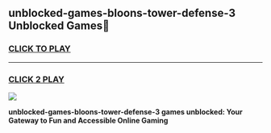 
## unblocked-games-bloons-tower-defense-3 Unblocked Games👋
<h3>
<a href="https://news.freeplayer.one?title=unblocked-games-bloons-tower-defense-3&ref=16F">CLICK TO PLAY</a></h3>
<hr>

<h3>
<a href="https://news.freeplayer.one?title=unblocked-games-bloons-tower-defense-3&ref=16F">CLICK 2 PLAY</a>
  
</h3>

<a href="https://news.freeplayer.one?title=unblocked-games-bloons-tower-defense-3&ref=16F/"><img src="https://clearcache.store/games.png"></a>


**unblocked-games-bloons-tower-defense-3 games unblocked: Your Gateway to Fun and Accessible Online Gaming**
